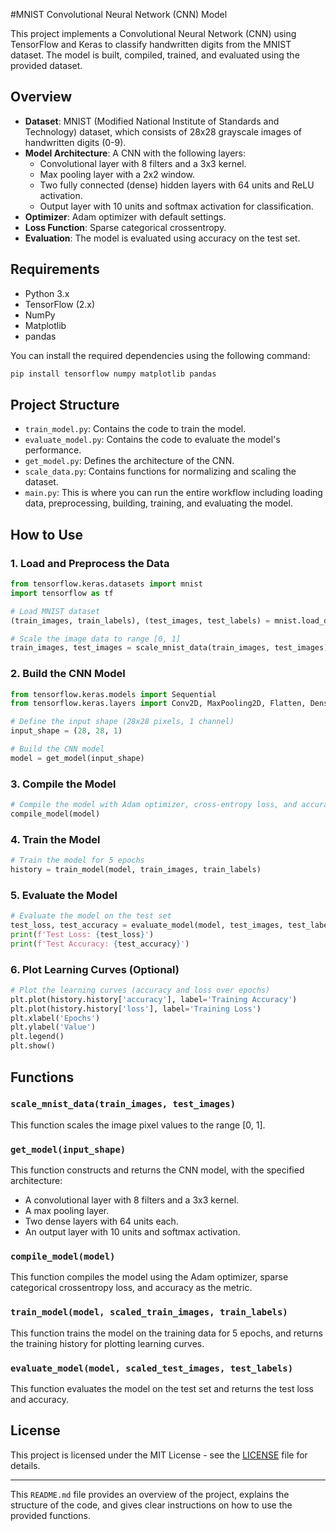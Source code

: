 #MNIST Convolutional Neural Network (CNN) Model

This project implements a Convolutional Neural Network (CNN) using TensorFlow and Keras to classify handwritten digits from the MNIST dataset. The model is built, compiled, trained, and evaluated using the provided dataset.

## Overview

- **Dataset**: MNIST (Modified National Institute of Standards and Technology) dataset, which consists of 28x28 grayscale images of handwritten digits (0-9).
- **Model Architecture**: A CNN with the following layers:
  - Convolutional layer with 8 filters and a 3x3 kernel.
  - Max pooling layer with a 2x2 window.
  - Two fully connected (dense) hidden layers with 64 units and ReLU activation.
  - Output layer with 10 units and softmax activation for classification.
- **Optimizer**: Adam optimizer with default settings.
- **Loss Function**: Sparse categorical crossentropy.
- **Evaluation**: The model is evaluated using accuracy on the test set.

## Requirements

- Python 3.x
- TensorFlow (2.x)
- NumPy
- Matplotlib
- pandas

You can install the required dependencies using the following command:

```bash
pip install tensorflow numpy matplotlib pandas
```

## Project Structure

- `train_model.py`: Contains the code to train the model.
- `evaluate_model.py`: Contains the code to evaluate the model's performance.
- `get_model.py`: Defines the architecture of the CNN.
- `scale_data.py`: Contains functions for normalizing and scaling the dataset.
- `main.py`: This is where you can run the entire workflow including loading data, preprocessing, building, training, and evaluating the model.
  
## How to Use

### 1. Load and Preprocess the Data

```python
from tensorflow.keras.datasets import mnist
import tensorflow as tf

# Load MNIST dataset
(train_images, train_labels), (test_images, test_labels) = mnist.load_data()

# Scale the image data to range [0, 1]
train_images, test_images = scale_mnist_data(train_images, test_images)
```

### 2. Build the CNN Model

```python
from tensorflow.keras.models import Sequential
from tensorflow.keras.layers import Conv2D, MaxPooling2D, Flatten, Dense

# Define the input shape (28x28 pixels, 1 channel)
input_shape = (28, 28, 1)

# Build the CNN model
model = get_model(input_shape)
```

### 3. Compile the Model

```python
# Compile the model with Adam optimizer, cross-entropy loss, and accuracy metric
compile_model(model)
```

### 4. Train the Model

```python
# Train the model for 5 epochs
history = train_model(model, train_images, train_labels)
```

### 5. Evaluate the Model

```python
# Evaluate the model on the test set
test_loss, test_accuracy = evaluate_model(model, test_images, test_labels)
print(f'Test Loss: {test_loss}')
print(f'Test Accuracy: {test_accuracy}')
```

### 6. Plot Learning Curves (Optional)

```python
# Plot the learning curves (accuracy and loss over epochs)
plt.plot(history.history['accuracy'], label='Training Accuracy')
plt.plot(history.history['loss'], label='Training Loss')
plt.xlabel('Epochs')
plt.ylabel('Value')
plt.legend()
plt.show()
```

## Functions

### `scale_mnist_data(train_images, test_images)`
This function scales the image pixel values to the range [0, 1].

### `get_model(input_shape)`
This function constructs and returns the CNN model, with the specified architecture:
- A convolutional layer with 8 filters and a 3x3 kernel.
- A max pooling layer.
- Two dense layers with 64 units each.
- An output layer with 10 units and softmax activation.

### `compile_model(model)`
This function compiles the model using the Adam optimizer, sparse categorical crossentropy loss, and accuracy as the metric.

### `train_model(model, scaled_train_images, train_labels)`
This function trains the model on the training data for 5 epochs, and returns the training history for plotting learning curves.

### `evaluate_model(model, scaled_test_images, test_labels)`
This function evaluates the model on the test set and returns the test loss and accuracy.

## License

This project is licensed under the MIT License - see the [LICENSE](LICENSE) file for details.

---

This `README.md` file provides an overview of the project, explains the structure of the code, and gives clear instructions on how to use the provided functions.
